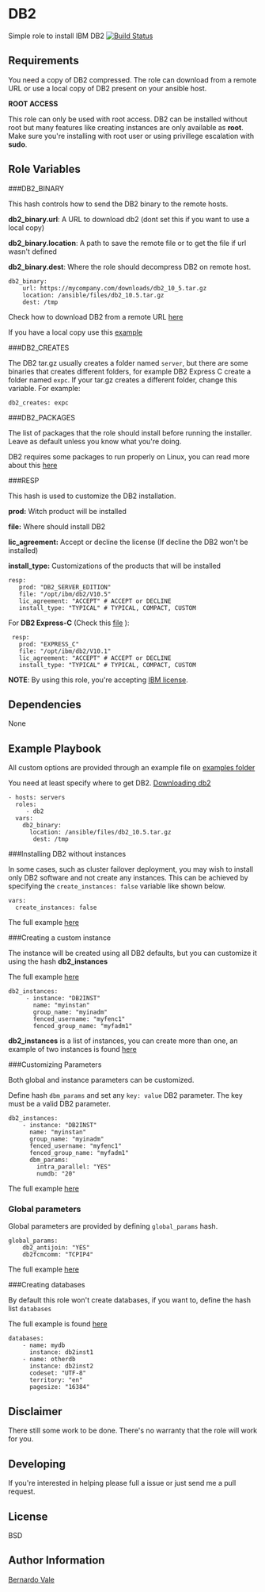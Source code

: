 DB2
=========


Simple role to install IBM DB2 
[![Build Status](https://travis-ci.org/bernardoVale/ansible-role-db2.svg?branch=master)](https://travis-ci.org/bernardoVale/ansible-role-db2)

Requirements
------------
You need a copy of DB2 compressed. The role can download from a remote URL or use a local copy of DB2 present on your ansible host.

**ROOT ACCESS**

This role can only be used with root access. DB2 can be installed without root but many features like creating instances
are only available as **root**. Make sure you're installing with root user or using privillege escalation with **sudo**.


Role Variables
--------------

###DB2_BINARY

This hash controls how to send the DB2 binary to the remote hosts.

**db2_binary.url**: A URL to download db2 (dont set this if you want to use a local copy)

**db2_binary.location**: A path to save the remote file or to get the file if url wasn't defined

**db2_binary.dest**: Where the role should decompress DB2 on remote host.


    db2_binary:
        url: https://mycompany.com/downloads/db2_10_5.tar.gz
        location: /ansible/files/db2_10.5.tar.gz
        dest: /tmp

 Check how to download DB2 from a remote URL [here](https://github.com/bernardoVale/ansible-role-db2/tree/master/examples/downloading_db2.yml)
 
 If you have a local copy use this [example](https://github.com/bernardoVale/ansible-role-db2/tree/master/examples/local_db2.yml)

###DB2_CREATES

The DB2 tar.gz usually creates a folder named `server`, but there are some binaries that creates different folders, for example DB2 Express C create a folder named `expc`. If your tar.gz creates a different folder, change this variable. For example:

    db2_creates: expc

###DB2_PACKAGES

The list of packages that the role should install before running the installer. Leave as default unless you know what you're doing.

DB2 requires some packages to run properly on Linux, you can read more about this [here](https://www-01.ibm.com/support/knowledgecenter/SSEPGG_10.5.0/com.ibm.db2.luw.qb.server.doc/doc/r0008865.html?lang=en)

###RESP

This hash is used to customize the DB2 installation.

**prod:** Witch product will be installed

**file:** Where should install DB2

**lic_agreement:** Accept or decline the license (If decline the DB2 won't be installed)

**install_type:** Customizations of the products that will be installed

    resp:
       prod: "DB2_SERVER_EDITION"
       file: "/opt/ibm/db2/V10.5"
       lic_agreement: "ACCEPT" # ACCEPT or DECLINE
       install_type: "TYPICAL" # TYPICAL, COMPACT, CUSTOM

For **DB2 Express-C** (Check this [file](https://github.com/bernardoVale/ansible-role-db2/tree/master/examples/db2_express-c_example.yml) ):

     resp:
       prod: "EXPRESS_C"
       file: "/opt/ibm/db2/V10.1"
       lic_agreement: "ACCEPT" # ACCEPT or DECLINE
       install_type: "TYPICAL" # TYPICAL, COMPACT, CUSTOM

      
**NOTE**: By using this role, you're accepting [IBM license](http://www-03.ibm.com/software/sla/sladb.nsf/search/).

Dependencies
------------
None

Example Playbook
----------------
All custom options are provided through an example file on [examples folder](https://github.com/bernardoVale/ansible-role-db2/tree/master/examples/)


You need at least specify where to get DB2. [Downloading db2](https://github.com/bernardoVale/ansible-role-db2/tree/master/examples/downloading_db2.yml)

    - hosts: servers
      roles:
         - db2
      vars:
        db2_binary:
          location: /ansible/files/db2_10.5.tar.gz
           dest: /tmp

###Installing DB2 without instances

In some cases, such as cluster failover deployment, you may wish to install only DB2 software and not create any instances.
This can be achieved by specifying the `create_instances: false` variable like shown below.

    vars:
      create_instances: false

The full example [here](https://github.com/bernardoVale/ansible-role-db2/tree/master/examples/db2_without_instances.yml)

###Creating a custom instance

The instance will be created using all DB2 defaults, but you can customize it using the hash **db2_instances**

The full example [here](https://github.com/bernardoVale/ansible-role-db2/tree/master/examples/custom_instance.yml)

    db2_instances:
         - instance: "DB2INST"
           name: "myinstan" 
           group_name: "myinadm"
           fenced_username: "myfenc1"
           fenced_group_name: "myfadm1"
           
**db2_instances** is a list of instances, you can create more than one, an example of two instances is found [here](https://github.com/bernardoVale/ansible-role-db2/tree/master/examples/multiples_instances.yml)

###Customizing Parameters

Both global and instance parameters can be customized.

Define hash `dbm_params` and set any `key: value` DB2 parameter. The key must be a valid DB2 parameter.

    db2_instances:
        - instance: "DB2INST"
          name: "myinstan" 
          group_name: "myinadm"
          fenced_username: "myfenc1"
          fenced_group_name: "myfadm1"
          dbm_params:
            intra_parallel: "YES"
            numdb: "20"
            
The full example [here](https://github.com/bernardoVale/ansible-role-db2/tree/master/examples/instance_with_custom_params.yml)

### Global parameters

Global parameters are provided by defining `global_params` hash.

    global_params:
        db2_antijoin: "YES"
        db2fcmcomm: "TCPIP4"
 
 The full example [here](https://github.com/bernardoVale/ansible-role-db2/tree/master/examples/global_profile.yml)
        

###Creating databases

By default this role won't create databases, if you want to, define the hash list `databases`

The full example is found [here](https://github.com/bernardoVale/ansible-role-db2/tree/master/examples/databases.yml)

    databases:
        - name: mydb
          instance: db2inst1
        - name: otherdb
          instance: db2inst2
          codeset: "UTF-8"
          territory: "en"
          pagesize: "16384"
 

Disclaimer
---------
There still some work to be done. There's no warranty that the role will work for you.

Developing
--------
If you're interested in helping please full a issue or just send me a pull request.

License
-------

BSD

Author Information
------------------
[Bernardo Vale](https://github.com/bernardoVale)
